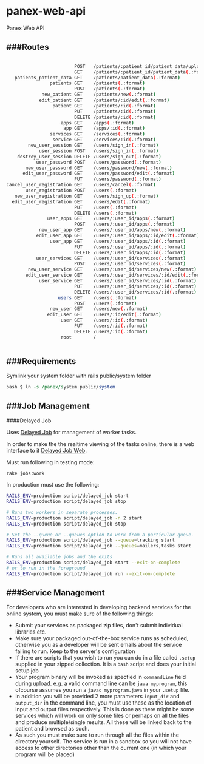 panex-web-api
=============

Panex Web API


###Routes
---------

``` bash

                         POST   /patients/:patient_id/patient_data/upload(.:format) patient_data#upload
                         GET    /patients/:patient_id/patient_data(.:format)        patient_data#index
   patients_patient_data GET    /patients/patient_data(.:format)                    patient_data#index_all
                patients GET    /patients(.:format)                                 patients#index
                         POST   /patients(.:format)                                 patients#create
             new_patient GET    /patients/new(.:format)                             patients#new
            edit_patient GET    /patients/:id/edit(.:format)                        patients#edit
                 patient GET    /patients/:id(.:format)                             patients#show
                         PUT    /patients/:id(.:format)                             patients#update
                         DELETE /patients/:id(.:format)                             patients#destroy
                    apps GET    /apps(.:format)                                     apps#index
                     app GET    /apps/:id(.:format)                                 apps#show
                services GET    /services(.:format)                                 services#index
                 service GET    /services/:id(.:format)                             services#show
        new_user_session GET    /users/sign_in(.:format)                            sessions#new
            user_session POST   /users/sign_in(.:format)                            sessions#create
    destroy_user_session DELETE /users/sign_out(.:format)                           sessions#destroy
           user_password POST   /users/password(.:format)                           devise/passwords#create
       new_user_password GET    /users/password/new(.:format)                       devise/passwords#new
      edit_user_password GET    /users/password/edit(.:format)                      devise/passwords#edit
                         PUT    /users/password(.:format)                           devise/passwords#update
cancel_user_registration GET    /users/cancel(.:format)                             devise/registrations#cancel
       user_registration POST   /users(.:format)                                    devise/registrations#create
   new_user_registration GET    /users/sign_up(.:format)                            devise/registrations#new
  edit_user_registration GET    /users/edit(.:format)                               devise/registrations#edit
                         PUT    /users(.:format)                                    devise/registrations#update
                         DELETE /users(.:format)                                    devise/registrations#destroy
               user_apps GET    /users/:user_id/apps(.:format)                      apps#index
                         POST   /users/:user_id/apps(.:format)                      apps#create
            new_user_app GET    /users/:user_id/apps/new(.:format)                  apps#new
           edit_user_app GET    /users/:user_id/apps/:id/edit(.:format)             apps#edit
                user_app GET    /users/:user_id/apps/:id(.:format)                  apps#show
                         PUT    /users/:user_id/apps/:id(.:format)                  apps#update
                         DELETE /users/:user_id/apps/:id(.:format)                  apps#destroy
           user_services GET    /users/:user_id/services(.:format)                  services#index
                         POST   /users/:user_id/services(.:format)                  services#create
        new_user_service GET    /users/:user_id/services/new(.:format)              services#new
       edit_user_service GET    /users/:user_id/services/:id/edit(.:format)         services#edit
            user_service GET    /users/:user_id/services/:id(.:format)              services#show
                         PUT    /users/:user_id/services/:id(.:format)              services#update
                         DELETE /users/:user_id/services/:id(.:format)              services#destroy
                   users GET    /users(.:format)                                    users#index
                         POST   /users(.:format)                                    users#create
                new_user GET    /users/new(.:format)                                users#new
               edit_user GET    /users/:id/edit(.:format)                           users#edit
                    user GET    /users/:id(.:format)                                users#show
                         PUT    /users/:id(.:format)                                users#update
                         DELETE /users/:id(.:format)                                users#destroy
                    root        /                                                   home#index



```

###Requirements
---------------
Symlink your system folder with rails public/system folder
``` perl
bash $ ln -s /panex/system public/system 
```

###Job Management
-----------------

####Delayed Job

Uses [Delayed Job][1] for management of worker tasks.

In order to make the the realtime viewing of the tasks online, there is a web interface to it [Delayed Job Web][2].

Must run following in testing mode:
```
rake jobs:work
```

In production must use the following:
``` bash
RAILS_ENV=production script/delayed_job start
RAILS_ENV=production script/delayed_job stop

# Runs two workers in separate processes.
RAILS_ENV=production script/delayed_job -n 2 start
RAILS_ENV=production script/delayed_job stop

# Set the --queue or --queues option to work from a particular queue.
RAILS_ENV=production script/delayed_job --queue=tracking start
RAILS_ENV=production script/delayed_job --queues=mailers,tasks start

# Runs all available jobs and the exits
RAILS_ENV=production script/delayed_job start --exit-on-complete
# or to run in the foreground
RAILS_ENV=production script/delayed_job run --exit-on-complete
```

###Service Management
---------------------
For developers who are interested in developing backend services for the online system, you must make sure of the following things:
  * Submit your services as packaged zip files, don't submit individual libraries etc.
  * Make sure your packaged out-of-the-box service runs as scheduled, otherwise you as a developer will be sent emails about the service failing to run. Keep to the server's configuration
  * If there are scripts that you wish to run you can do in a file called `.setup` supplied in your zipped collection. It is a `bash` script and does your initial setup job
  * Your program binary will be invoked as specfied in `commandLine` field during upload. e.g. a valid command line can be `java myprogram`, this ofcourse assumes you run a `javac myprogram.java` in your `.setup` file. 
  * In addition you will be provided 2 more parameters `input_dir` and `output_dir` in the command line, you must use these as the location of input and output files respectively. This is done as there might be some services which will work on only some files or perhaps on all the files and produce multiple/single results. All these will be linked back to the patient and browsed as such.
  * As such you must make sure to run through all the files within the directory yourself. The service is run in a sandbox so you will not have access to other directories other than the current one (in which your program will be placed)


[1]: https://github.com/collectiveidea/delayed_job
[2]: https://github.com/ejschmitt/delayed_job_web